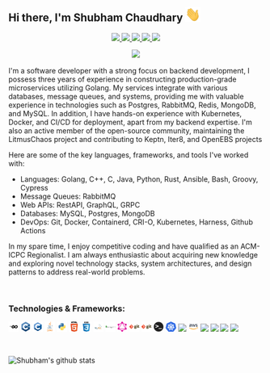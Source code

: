 <h2> Hi there, I'm Shubham Chaudhary <img src="https://raw.githubusercontent.com/ABSphreak/ABSphreak/master/gifs/Hi.gif" width="30px"></h2>

<p align="center">
<a href="https://www.linkedin.com/in/ispeakc0de/">
 <img src="https://img.shields.io/badge/LinkedIn-0077B5?style=for-the-badge&logo=linkedin&logoColor=white"/> 
 </a>
 <a href="https://twitter.com/ispeakc0de">
 <img src="http://img.shields.io/badge/Twitter-1DA1F2?style=for-the-badge&logo=twitter&logoColor=white"/>
 </a>
 <a href="https://dev.to/ispeakc0de">
 <img src="https://img.shields.io/badge/-DEV-000000?style=for-the-badge&logo=HackerRank&logoColor=white"/>
 </a>
 <a href="https://www.hackerrank.com/shubh_chaudhary"><img src="https://img.shields.io/badge/-Hackerrank-2EC866?style=for-the-badge&logo=HackerRank&logoColor=white"/> </a>
 <a href="https://www.codechef.com/users/chocoshubh"><img src="https://img.shields.io/badge/-Codechef-964B00?style=for-the-badge&logo=CodeChef&logoColor=white%22"/> </a>
</p>

<p align="center"> <img src="https://komarev.com/ghpvc/?username=ispeakc0de&label=Profile%20Visits&color=blue&style=plastic%22%20alt=%22ispeakc0de" /> </p>

I'm a software developer with a strong focus on backend development, I possess three years of experience in constructing production-grade microservices utilizing Golang. My services integrate with various databases, message queues, and systems, providing me with valuable experience in technologies such as Postgres, RabbitMQ, Redis, MongoDB, and MySQL. In addition, I have hands-on experience with Kubernetes, Docker, and CI/CD for deployment, apart from my backend expertise.
I'm also an active member of the open-source community, maintaining the LitmusChaos project and contributing to Keptn, Iter8, and OpenEBS projects

Here are some of the key languages, frameworks, and tools I've worked with:
- Languages: Golang, C++, C, Java, Python, Rust, Ansible, Bash, Groovy, Cypress
- Message Queues: RabbitMQ
- Web APIs: RestAPI, GraphQL, GRPC
- Databases: MySQL, Postgres, MongoDB
- DevOps: Git, Docker, Containerd, CRI-O, Kubernetes, Harness, Github Actions

In my spare time, I enjoy competitive coding and have qualified as an ACM-ICPC Regionalist. I am always enthusiastic about acquiring new knowledge and exploring novel technology stacks, system architectures, and design patterns to address real-world problems.

<br />

### Technologies & Frameworks:

<code><img height="20" src="https://raw.githubusercontent.com/github/explore/80688e429a7d4ef2fca1e82350fe8e3517d3494d/topics/go/go.png"></code>
<code><img height="20" src="https://raw.githubusercontent.com/github/explore/80688e429a7d4ef2fca1e82350fe8e3517d3494d/topics/cpp/cpp.png"></code>
<code><img height="20" src="https://raw.githubusercontent.com/github/explore/80688e429a7d4ef2fca1e82350fe8e3517d3494d/topics/c/c.png"></code>
<code><img height="20" src="https://raw.githubusercontent.com/github/explore/80688e429a7d4ef2fca1e82350fe8e3517d3494d/topics/java/java.png"></code>
<code><img height="20" src="https://raw.githubusercontent.com/github/explore/80688e429a7d4ef2fca1e82350fe8e3517d3494d/topics/python/python.png"></code>
<code><img height="20" src="https://raw.githubusercontent.com/github/explore/80688e429a7d4ef2fca1e82350fe8e3517d3494d/topics/html/html.png"></code>
<code><img height="20" src="https://raw.githubusercontent.com/github/explore/5c058a388828bb5fde0bcafd4bc867b5bb3f26f3/topics/css/css.png"></code>
<code><img height="20" src="https://raw.githubusercontent.com/github/explore/80688e429a7d4ef2fca1e82350fe8e3517d3494d/topics/mysql/mysql.png"></code>
<code><img height="20" src="https://raw.githubusercontent.com/github/explore/80688e429a7d4ef2fca1e82350fe8e3517d3494d/topics/mongodb/mongodb.png"></code>
<code><img height="20" src="https://raw.githubusercontent.com/github/explore/80688e429a7d4ef2fca1e82350fe8e3517d3494d/topics/graphql/graphql.png"></code>
<code><img height="20" src="https://raw.githubusercontent.com/github/explore/80688e429a7d4ef2fca1e82350fe8e3517d3494d/topics/git/git.png"></code>
<code><img height="20" src="https://raw.githubusercontent.com/github/explore/80688e429a7d4ef2fca1e82350fe8e3517d3494d/topics/git/git.png"></code>
<code><img height="20" src="https://raw.githubusercontent.com/github/explore/80688e429a7d4ef2fca1e82350fe8e3517d3494d/topics/terminal/terminal.png"></code>
<code><img height="20" src="https://github.com/kubernetes/kubernetes/blob/master/logo/logo.png"></code>
<code><img height="20" src="https://avatars1.githubusercontent.com/u/2810941?s=280&v=4"></code>
<code><img height="20" src="https://raw.githubusercontent.com/github/explore/fbceb94436312b6dacde68d122a5b9c7d11f9524/topics/aws/aws.png"></code>
<code><img height="20" src="https://camo.githubusercontent.com/53790f8272a4b6d44df1c516ef71909834d177c7/68747470733a2f2f63646e2e776f726c64766563746f726c6f676f2e636f6d2f6c6f676f732f646f636b65722e737667"></code>
<code><img height="20" src="https://upload.wikimedia.org/wikipedia/commons/thumb/2/24/Ansible_logo.svg/1200px-Ansible_logo.svg.png"></code>
<code><img height="20" src="https://upload.wikimedia.org/wikipedia/commons/thumb/e/e9/Jenkins_logo.svg/1200px-Jenkins_logo.svg.png"></code>
<code><img height="20" src="https://www.veritis.com/wp-content/uploads/2019/08/Prometheus.png"></code>

<br />

![Shubham's github stats](https://github-readme-stats.vercel.app/api?username=ispeakc0de&show_icons=true&count_private=true&include_all_commits=true&hide=stars&theme=vue)
